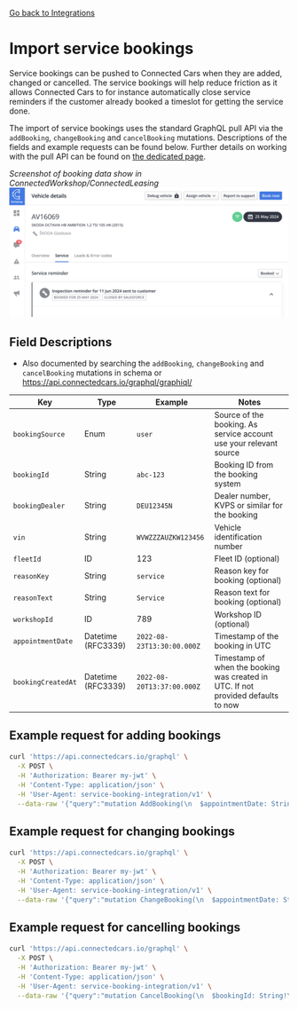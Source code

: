 [Go back to Integrations](./integrations/intro)

# Import service bookings
Service bookings can be pushed to Connected Cars when they are added, changed or cancelled. The service bookings will help reduce friction as it allows Connected Cars to for instance automatically close service reminders if the customer already booked a timeslot for getting the service done.

The import of service bookings uses the standard GraphQL pull API via the `addBooking`, `changeBooking` and `cancelBooking` mutations. Descriptions of the fields and example requests can be found below. Further details on working with the pull API can be found on [the dedicated page](./integrations/pull-api).

_Screenshot of booking data show in ConnectedWorkshop/ConnectedLeasing_
![Booking data show in ConnectedWorkshop/ConnectedLeasing](./booking-import-screenshot.png)

## Field Descriptions
- Also documented by searching the `addBooking`, `changeBooking` and `cancelBooking` mutations in schema or https://api.connectedcars.io/graphql/graphiql/

| Key                        | Type                | Example                          | Notes                                                        |
|----------------------------|---------------------|----------------------------------|--------------------------------------------------------------|
| `bookingSource`            | Enum              | `user`                           | Source of the booking. As service account use your relevant source|
| `bookingId`                | String              | `abc-123`                        | Booking ID from the booking system                           |
| `bookingDealer`            | String              | `DEU12345N`                          | Dealer number, KVPS or similar for the booking               |
| `vin`                    | String              | `WVWZZZAUZKW123456`              | Vehicle identification number                                |
| `fleetId`                | ID               | 123                            | Fleet ID (optional)                                          |
| `reasonKey`              | String              | `service`                        | Reason key for booking (optional)                            |
| `reasonText`             | String              | `Service`                        | Reason text for booking (optional)                           |
| `workshopId`             | ID               | 789                            | Workshop ID (optional)                                       |
| `appointmentDate`        | Datetime (RFC3339)  | `2022-08-23T13:30:00.000Z`         | Timestamp of the booking in UTC                              |
| `bookingCreatedAt`            | Datetime (RFC3339)  | `2022-08-20T13:37:00.000Z`         | Timestamp of when the booking was created in UTC. If not provided defaults to now                     |


## Example request for adding bookings

```sh
curl 'https://api.connectedcars.io/graphql' \
  -X POST \
  -H 'Authorization: Bearer my-jwt' \
  -H 'Content-Type: application/json' \
  -H 'User-Agent: service-booking-integration/v1' \
  --data-raw '{"query":"mutation AddBooking(\n  $appointmentDate: String!\n  $bookingDealer: String!\n  $bookingId: String!\n  $bookingSource: String!\n  $vin: String!\n  $reasonKey: String!\n  $reasonText: String!\n) {\n  addBooking(\n    input: {\n      appointmentDate: $appointmentDate\n      bookingDealer: $bookingDealer\n      bookingId: $bookingId\n      bookingSource: $bookingSource\n      vin: $vin\n      reasonKey: $reasonKey\n      reasonText: $reasonText\n    }\n  )\n}\n","variables":{"appointmentDate":"2022-01-12","bookingDealer":"DEU12345N","bookingId":"12345","bookingSource":"user","vin":"WV1ZZZ1JZXW000001","reasonKey":"service","reasonText":"Service"},"operationName":"AddBooking"}'
```

## Example request for changing bookings
```sh
curl 'https://api.connectedcars.io/graphql' \
  -X POST \
  -H 'Authorization: Bearer my-jwt' \
  -H 'Content-Type: application/json' \
  -H 'User-Agent: service-booking-integration/v1' \
  --data-raw '{"query":"mutation ChangeBooking(\n  $appointmentDate: String!\n  $bookingDealer: String!\n  $bookingId: String!\n  $bookingSource: String!\n  $vin: String!\n  $reasonKey: String!\n  $reasonText: String!\n) {\n  changeBooking(\n    input: {\n      appointmentDate: $appointmentDate\n      bookingDealer: $bookingDealer\n      bookingId: $bookingId\n      bookingSource: $bookingSource\n      vin: $vin\n      reasonKey: $reasonKey\n      reasonText: $reasonText\n    }\n  )\n}\n","variables":{"appointmentDate":"2022-01-12","bookingDealer":"DEU12345N","bookingId":"12345","bookingSource":"user","vin":"WV1ZZZ1JZXW000001","reasonKey":"maintenance","reasonText":"Maintenance Update"},"operationName":"ChangeBooking"}'
```

## Example request for cancelling bookings
```sh
curl 'https://api.connectedcars.io/graphql' \
  -X POST \
  -H 'Authorization: Bearer my-jwt' \
  -H 'Content-Type: application/json' \
  -H 'User-Agent: service-booking-integration/v1' \
  --data-raw '{"query":"mutation CancelBooking(\n  $bookingId: String!\n) {\n  cancelBooking(\n    input: {\n      bookingId: $bookingId\n    }\n  )\n}\n","variables":{"bookingId":"12345"},"operationName":"CancelBooking"}'
```
